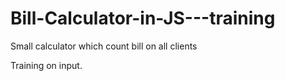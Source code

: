 # Bill-Calculator-in-JS---training
Small calculator which count bill on all clients

Training on input.
